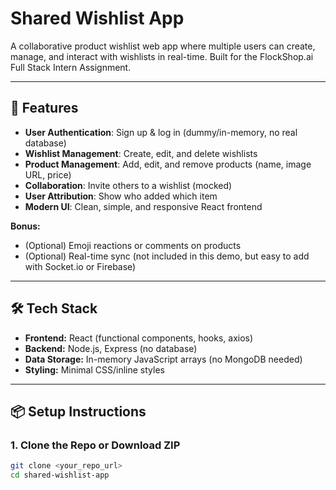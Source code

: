 # Shared Wishlist App

A collaborative product wishlist web app where multiple users can create, manage, and interact with wishlists in real-time. Built for the FlockShop.ai Full Stack Intern Assignment.

---

## 🚀 Features

- **User Authentication**: Sign up & log in (dummy/in-memory, no real database)
- **Wishlist Management**: Create, edit, and delete wishlists
- **Product Management**: Add, edit, and remove products (name, image URL, price)
- **Collaboration**: Invite others to a wishlist (mocked)
- **User Attribution**: Show who added which item
- **Modern UI**: Clean, simple, and responsive React frontend

**Bonus:**
- (Optional) Emoji reactions or comments on products
- (Optional) Real-time sync (not included in this demo, but easy to add with Socket.io or Firebase)

---

## 🛠️ Tech Stack

- **Frontend:** React (functional components, hooks, axios)
- **Backend:** Node.js, Express (no database)
- **Data Storage:** In-memory JavaScript arrays (no MongoDB needed)
- **Styling:** Minimal CSS/inline styles

---

## 📦 Setup Instructions

### 1. Clone the Repo or Download ZIP
```bash
git clone <your_repo_url>
cd shared-wishlist-app
